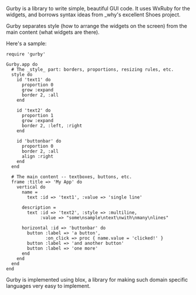 Gurby is a library to write simple, beautiful GUI code.  It uses
WxRuby for the widgets, and borrows syntax ideas from _why's excellent
Shoes project.

Gurby separates style (how to arrange the widgets on the screen) from
the main content (what widgets are there).

Here's a sample:

    require 'gurby'
    
    Gurby.app do
      # The _style_ part: borders, proportions, resizing rules, etc.
      style do
        id 'text1' do
          proportion 0
          grow :expand
          border 2, :all
        end
    
        id 'text2' do
          proportion 1
          grow :expand
          border 2, :left, :right
        end
    
        id 'buttonbar' do
          proportion 0
          border 2, :all
          align :right
        end
      end

      # The main content -- textboxes, buttons, etc.
      frame :title => 'My App' do
        vertical do
          name = 
            text :id => 'text1', :value => 'single line'
    
          description = 
            text :id => 'text2', :style => :multiline, 
                 :value => "some\nsample\ntext\nwith\nmany\nlines"
          
          horizontal :id => 'buttonbar' do
            button :label => 'a button', 
                   :on_click => proc { name.value = 'clicked!' }
            button :label => 'and another button'
            button :label => 'one more'
          end
        end
      end
    end


Gurby is implemented using blox, a library for making such domain
specific languages very easy to implement.
